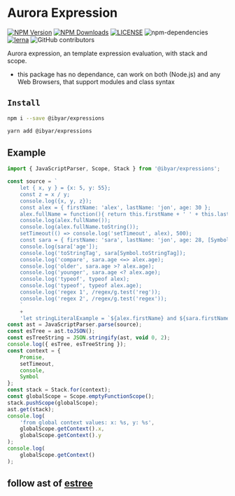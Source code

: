 # Aurora Expression

[![NPM Version][npm-image]][npm-url]
[![NPM Downloads][downloads-image]][downloads-url]
[![LICENSE][license-img]][license-url]
![npm-dependencies][npm-dep-url]
[![lerna][lerna-img]][lerna-url]
![GitHub contributors][contributors]

[npm-image]: https://img.shields.io/npm/v/@ibyar/expressions.svg
[npm-url]: https://npmjs.org/package/@ibyar/expressions
[downloads-image]: https://img.shields.io/npm/dt/@ibyar/expressions
[downloads-url]: https://npmjs.org/package/@ibyar/expressions
[license-img]: https://img.shields.io/github/license/ibyar/aurora
[license-url]: https://github.com/ibyar/aurora/blob/master/LICENSE
[npm-dep-url]: https://img.shields.io/david/ibyar/expressions.svg?maxAge=2592000
[lerna-img]: https://img.shields.io/badge/maintained%20with-lerna-cc00ff.svg
[lerna-url]: https://lerna.js.org/
[contributors]: https://img.shields.io/github/contributors/ibyar/aurora

Aurora expression, an template expression evaluation, with stack and scope.

 - this package has no dependance, can work on both (Node.js) and any Web Browsers, that support modules and class syntax

## `Install`

``` bash
npm i --save @ibyar/expressions
```

``` bash
yarn add @ibyar/expressions
```


## Example
```ts
import { JavaScriptParser, Scope, Stack } from '@ibyar/expressions';

const source = `
	let { x, y } = {x: 5, y: 55};
	const z = x / y;
	console.log({x, y, z});
	const alex = { firstName: 'alex', lastName: 'jon', age: 30 };
	alex.fullName = function(){ return this.firstName + ' ' + this.lastName;};
	console.log(alex.fullName());
	console.log(alex.fullName.toString());
	setTimeout(() => console.log('setTimeout', alex), 500);
	const sara = { firstName: 'sara', lastName: 'jon', age: 28, [Symbol.toStringTag]: 'SARA'};
	console.log(sara['age']);
	console.log('toStringTag', sara[Symbol.toStringTag]);
	console.log('compare', sara.age <=> alex.age);
	console.log('older', sara.age >? alex.age);
	console.log('younger', sara.age <? alex.age);
	console.log('typeof', typeof alex);
	console.log('typeof', typeof alex.age);
	console.log('regex 1', /regex/g.test('reg'));
	console.log('regex 2', /regex/g.test('regex'));
	`
	+
	'let stringLiteralExample = `${alex.firstName} and ${sara.firstName} are friends`; console.log({stringLiteralExample})';
const ast = JavaScriptParser.parse(source);
const esTree = ast.toJSON();
const esTreeString = JSON.stringify(ast, void 0, 2);
console.log({ esTree, esTreeString });
const context = {
	Promise,
	setTimeout,
	console,
	Symbol
};
const stack = Stack.for(context);
const globalScope = Scope.emptyFunctionScope();
stack.pushScope(globalScope);
ast.get(stack);
console.log(
	'from global context values: x: %s, y: %s',
	globalScope.getContext().x,
	globalScope.getContext().y
);
console.log(
	globalScope.getContext()
);

```

## follow ast of [estree](https://github.com/estree/estree/)

